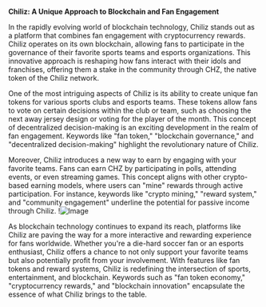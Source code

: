 **Chiliz: A Unique Approach to Blockchain and Fan Engagement**

In the rapidly evolving world of blockchain technology, Chiliz stands out as a platform that combines fan engagement with cryptocurrency rewards. Chiliz operates on its own blockchain, allowing fans to participate in the governance of their favorite sports teams and esports organizations. This innovative approach is reshaping how fans interact with their idols and franchises, offering them a stake in the community through CHZ, the native token of the Chiliz network.

One of the most intriguing aspects of Chiliz is its ability to create unique fan tokens for various sports clubs and esports teams. These tokens allow fans to vote on certain decisions within the club or team, such as choosing the next away jersey design or voting for the player of the month. This concept of decentralized decision-making is an exciting development in the realm of fan engagement. Keywords like "fan token," "blockchain governance," and "decentralized decision-making" highlight the revolutionary nature of Chiliz.

Moreover, Chiliz introduces a new way to earn by engaging with your favorite teams. Fans can earn CHZ by participating in polls, attending events, or even streaming games. This concept aligns with other crypto-based earning models, where users can "mine" rewards through active participation. For instance, keywords like "crypto mining," "reward system," and "community engagement" underline the potential for passive income through Chiliz. !![Image](https://github.com/user-attachments/assets/b6e7b7a2-655e-4d44-8baa-20c566a3cb65)

As blockchain technology continues to expand its reach, platforms like Chiliz are paving the way for a more interactive and rewarding experience for fans worldwide. Whether you're a die-hard soccer fan or an esports enthusiast, Chiliz offers a chance to not only support your favorite teams but also potentially profit from your involvement. With features like fan tokens and reward systems, Chiliz is redefining the intersection of sports, entertainment, and blockchain. Keywords such as "fan token economy," "cryptocurrency rewards," and "blockchain innovation" encapsulate the essence of what Chiliz brings to the table.